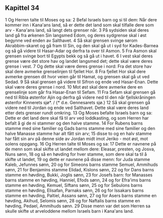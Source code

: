 ## Kapittel 34

1 Og Herren talte til Moses og sa:
2 Befal Israels barn og si til dem: Når dere kommer inn i Kana'ans land, så er dette det land som skal tilfalle dere som arv - Kana'ans land, så langt dets grenser når.
3 På sydsiden skal deres land gå fra ørkenen Sin langsmed Edom, og deres sydgrense skal i øst begynne ved enden av Salthavet.
4 Så skal grensen svinge sørom Akrabbim-skaret og gå fram til Sin, og den skal gå ut i syd for Kades-Barnea og så gå videre til Hasar-Adar og derfra ta over til Asmon.
5 Fra Asmon skal grensen svinge bort til Egypts bekk og så gå ut i havet.
6 I vest skal deres grense være det store hav og landet langsmed det; dette skal være deres grense i vest.
7 Og dette skal være deres grense i nord: Fra det store hav skal dere avmerke grenselinjen til fjellet Hor.
8 Fra fjellet Hor skal dere avmerke grensen dit hvor veien går til Hamat, og grensen skal gå ut ved Sedad.
9 Så skal grensen gå videre til Sifron og ende ved Hasar-Enan. Dette skal være deres grense i nord.
10 Mot øst skal dere avmerke dere en grenselinje som går fra Hasar-Enan til Sefam.
11 Fra Sefam skal grensen gå ned til Ribla østenfor Ajin og derfra gå videre ned til den når fjellskråningen østenfor Kinnerets sjø*. / {* d.e. Gennesarets sjø.}
12 Så skal grensen gå videre ned til Jordan og ende ved Salthavet. Dette skal være deres land etter dets grenser rundt omkring.
13 Og Moses befalte Israels barn og sa: Dette er det land dere skal få til arv ved loddkasting, og som Herren har befalt å gi de ni stammer og den halve stamme.
14 For Rubens barns stamme med sine familier og Gads barns stamme med sine familier og den halve Manasse stamme har alt fått sin arv;
15 disse to og en halv stamme har fått sin arv på denne side av Jordan midt imot Jeriko - mot øst, mot solens oppgang.
16 Og Herren talte til Moses og sa:
17 Dette er navnene på de menn som skal skifte ut landet mellom dere: Eleasar, presten, og Josva, Nuns sønn,
18 og så en høvding for hver stamme, som dere skal ta til å skifte ut landet,
19 og dette er navnene på disse menn: for Juda stamme Kaleb, Jefunnes sønn,
20 og for Simeons barns stamme Semuel, Ammihuds sønn,
21 for Benjamins stamme Elidad, Kislons sønn,
22 og for Dans barns stamme en høvding, Bukki, Joglis sønn,
23 for Josefs barn: for Manasses barns stamme en høvding, Hanniel, Efods sønn,
24 og for Efra'ims barns stamme en høvding, Kemuel, Siftans sønn,
25 og for Sebulons barns stamme en høvding, Elisafan, Parnaks sønn,
26 og for Issakars barns stamme en høvding, Paltiel, Assans sønn,
27 og for Asers barns stamme en høvding, Akihud, Selomis sønn,
28 og for Naftalis barns stamme en høvding, Pedael, Ammihuds sønn.
29 Disse menn var det som Herren sa skulle skifte ut arveloddene mellom Israels barn i Kana'ans land.
